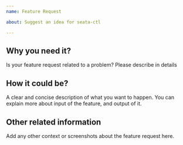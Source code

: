 ```yaml
---
name: Feature Request

about: Suggest an idea for seata-ctl

---
```

<!-- Please do not use this issue template to report security vulnerabilities but refer to our [security policy](https://github.com/seata/seata/security/policy). -->

## Why you need it?
Is your feature request related to a problem? Please describe in details


## How it could be?
A clear and concise description of what you want to happen. You can explain more about input of the feature, and output of it.


## Other related information
Add any other context or screenshots about the feature request here.